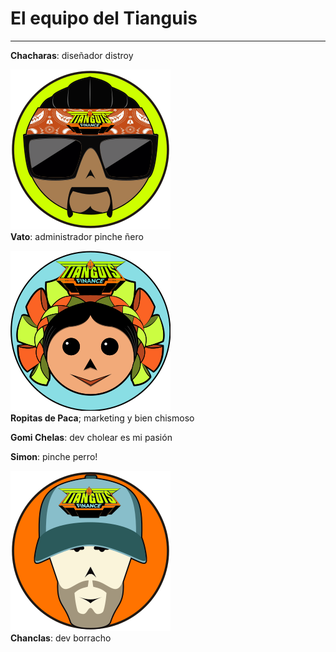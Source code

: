 # El equipo del Tianguis

---

**Chacharas**: diseñador distroy   
  
![Vato](./images/vato.png)  
**Vato**: administrador pinche ñero  
  
![Ropitas de Paca](./images/ropita-de-paca.png)  
**Ropitas de Paca**; marketing y bien chismoso  
  
**Gomi Chelas**: dev cholear es mi pasión  
  
**Simon**: pinche perro!    
  
![Chanclas](./images/chanclas.png)  
**Chanclas**: dev borracho
